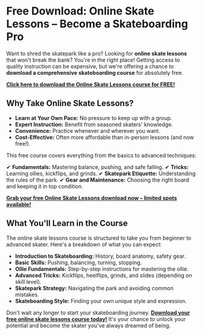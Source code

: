 # Free Download: Online Skate Lessons – Become a Skateboarding Pro

Want to shred the skatepark like a pro? Looking for **online skate lessons** that won't break the bank? You're in the right place! Getting access to quality instruction can be expensive, but we're offering a chance to **download a comprehensive skateboarding course** for absolutely free.

[**Click here to download the Online Skate Lessons course for FREE!**](https://udemywork.com/online-skate-lessons)

## Why Take Online Skate Lessons?

*   **Learn at Your Own Pace:** No pressure to keep up with a group.
*   **Expert Instruction:** Benefit from seasoned skaters' knowledge.
*   **Convenience:** Practice whenever and wherever you want.
*   **Cost-Effective:** Often more affordable than in-person lessons (and now free!).

This free course covers everything from the basics to advanced techniques:

✔ **Fundamentals:** Mastering balance, pushing, and safe falling.
✔ **Tricks:** Learning ollies, kickflips, and grinds.
✔ **Skatepark Etiquette:** Understanding the rules of the park.
✔ **Gear and Maintenance:** Choosing the right board and keeping it in top condition.

[**Grab your free Online Skate Lessons download now – limited spots available!**](https://udemywork.com/online-skate-lessons)

## What You'll Learn in the Course

The online skate lessons course is structured to take you from beginner to advanced skater. Here's a breakdown of what you can expect:

*   **Introduction to Skateboarding:** History, board anatomy, safety gear.
*   **Basic Skills:** Pushing, balancing, turning, stopping.
*   **Ollie Fundamentals:** Step-by-step instructions for mastering the ollie.
*   **Advanced Tricks:** Kickflips, heelflips, grinds, and slides (depending on skill level).
*   **Skatepark Strategy:** Navigating the park and avoiding common mistakes.
*   **Skateboarding Style:** Finding your own unique style and expression.

Don't wait any longer to start your skateboarding journey. **[Download your free online skate lessons course today!](https://udemywork.com/online-skate-lessons)** It's your chance to unlock your potential and become the skater you've always dreamed of being.
